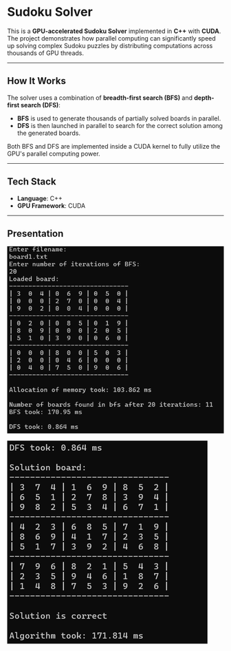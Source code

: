 # Sudoku Solver

This is a **GPU-accelerated Sudoku Solver** implemented in **C++** with **CUDA**. The project demonstrates how parallel computing can significantly speed up solving complex Sudoku puzzles by distributing computations across thousands of GPU threads.

---

##  How It Works
The solver uses a combination of **breadth-first search (BFS)** and **depth-first search (DFS)**:
- **BFS** is used to generate thousands of partially solved boards in parallel.
- **DFS** is then launched in parallel to search for the correct solution among the generated boards.

Both BFS and DFS are implemented inside a CUDA kernel to fully utilize the GPU's parallel computing power.

---

## Tech Stack
- **Language**: C++
- **GPU Framework**: CUDA

---

## Presentation
![](exampleImages/example1.png)

![](exampleImages/example2.png)

